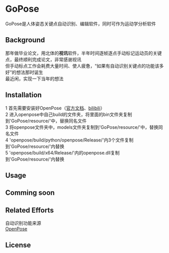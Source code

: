 # GoPose
GoPose是人体姿态关键点自动识别、编辑软件，同时可作为运动学分析软件  
## Background
那年做毕业论文，用北体的**视讯**软件，半年时间逐帧逐点手动标记运动员的关键点，最终顺利完成论文，非常感谢视讯  
但手动标点工作会耗费大量时间、使人疲惫，“如果有自动识别关键点的功能该多好”的想法那时诞生  
最近闲，实现一下当年的想法  
## Installation
1 首先需要安装好OpenPose（[官方文档](https://github.com/CMU-Perceptual-Computing-Lab/openpose)、[bilibili](https://www.bilibili.com/video/BV1WV411v7aj)）  
2 进入openpose中自己build的文件夹，将里面的bin文件夹复制到'GoPose/resource/'中，替换同名文件  
3 将openpose文件夹中，models文件夹复制到'GoPose/resource/'中，替换同名文件  
4 'openpose/build/python/openpose/Release/'内3个文件复制到'GoPose/resource/'内替换  
5 'openpose/build/x64/Release/'内的openpose.dll复制到'GoPose/resource/'内替换  

## Usage
## Comming soon
## Related Efforts
自动识别功能来源  
[OpenPose](https://github.com/CMU-Perceptual-Computing-Lab/openpose)

## License
